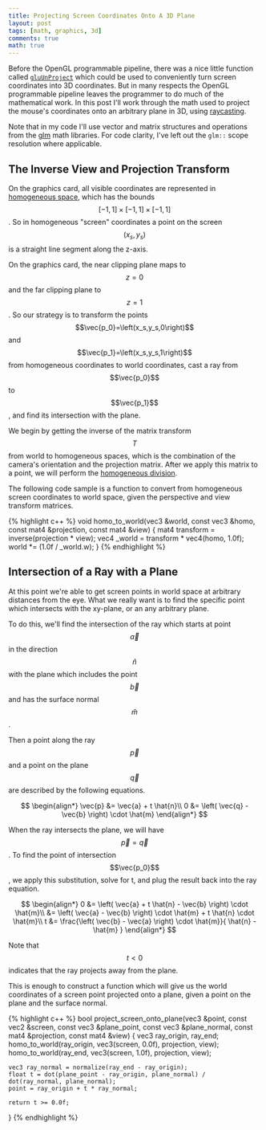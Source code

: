 ```yaml
---
title: Projecting Screen Coordinates Onto A 3D Plane
layout: post
tags: [math, graphics, 3d]
comments: true
math: true
---
```


Before the OpenGL programmable pipeline, there was a nice little function called [`gluUnProject`](http://nehe.gamedev.net/article/using_gluunproject/16013/) which could be used to conveniently turn screen coordinates into 3D coordinates. But in many respects the OpenGL programmable pipeline leaves the programmer to do much of the mathematical work. In this post I'll work through the math used to project the mouse's coordinates onto an arbitrary plane in 3D, using [raycasting](https://en.wikipedia.org/wiki/Ray_casting).

Note that in my code I'll use vector and matrix structures and operations from the [glm](http://glm.g-truc.net/0.9.7/index.html) math libraries. For code clarity, I've left out the `glm::` scope resolution where applicable.


## The Inverse View and Projection Transform

On the graphics card, all visible coordinates are represented in [homogeneous space](https://en.wikipedia.org/wiki/Homogeneous_coordinates), which has the bounds $$\left[-1,1\right]\times\left[-1,1\right]\times\left[-1,1\right]$$. So in homogeneous "screen" coordinates a point on the screen $$\left(x_s,y_s\right)$$ is a straight line segment along the z-axis.

On the graphics card, the near clipping plane maps to $$z=0$$ and the far clipping plane to $$z=1$$. So our strategy is to transform the points $$\vec{p_0}=\left(x_s,y_s,0\right)$$ and $$\vec{p_1}=\left(x_s,y_s,1\right)$$ from homogeneous coordinates to world coordinates, cast a ray from $$\vec{p_0}$$ to $$\vec{p_1}$$, and find its intersection with the plane.

We begin by getting the inverse of the matrix transform $$T$$ from world to homogeneous spaces, which is the combination of the camera's orientation and the projection matrix. After we apply this matrix to a point, we will perform the [homogeneous division](http://www.tomdalling.com/blog/modern-opengl/explaining-homogenous-coordinates-and-projective-geometry/).

The following code sample is a function to convert from homogeneous screen coordinates to world space, given the perspective and view transform matrices.

{% highlight c++ %}
void homo_to_world(vec3 &world, const vec3 &homo, const mat4 &projection, const mat4 &view)
{
    mat4 transform = inverse(projection * view);
    vec4 _world = transform * vec4(homo, 1.0f);
    world *= (1.0f / _world.w);
}
{% endhighlight %}


## Intersection of a Ray with a Plane

At this point we're able to get screen points in world space at arbitrary distances from the eye. What we really want is to find the specific point which intersects with the xy-plane, or an any arbitrary plane.

To do this, we'll find the intersection of the ray which starts at point $$\vec{a}$$ in the direction $$\hat{n}$$ with the plane which includes the point $$\vec{b}$$ and has the surface normal $$\hat{m}$$.

Then a point along the ray $$\vec{p}$$ and a point on the plane $$\vec{q}$$ are described by the following equations.

$$
\begin{align*}
    \vec{p} &= \vec{a} + t \hat{n}\\
    0 &= \left( \vec{q} - \vec{b} \right) \cdot \hat{m}
\end{align*}
$$

When the ray intersects the plane, we will have $$\vec{p} = \vec{q}$$. To find the point of intersection $$\vec{p_0}$$, we apply this substitution, solve for t, and plug the result back into the ray equation.

$$
\begin{align*}
    0 &= \left( \vec{a} + t \hat{n} - \vec{b} \right) \cdot \hat{m}\\
      &= \left( \vec{a} - \vec{b} \right) \cdot \hat{m} + t \hat{n} \cdot \hat{m}\\
    t &= \frac{\left( \vec{b} - \vec{a} \right) \cdot \hat{m}}{ \hat{n} - \hat{m} }
\end{align*}
$$

Note that $$t < 0$$ indicates that the ray projects away from the plane.

This is enough to construct a function which will give us the world coordinates of a screen point projected onto a plane, given a point on the plane and the surface normal.

{% highlight c++ %}
bool project_screen_onto_plane(vec3 &point, const vec2 &screen, const vec3 &plane_point, const vec3 &plane_normal, const mat4 &projection, const mat4 &view)
{
    vec3 ray_origin, ray_end;
    homo_to_world(ray_origin, vec3(screen, 0.0f), projection, view);
    homo_to_world(ray_end, vec3(screen, 1.0f), projection, view);

    vec3 ray_normal = normalize(ray_end - ray_origin);
    float t = dot(plane_point - ray_origin, plane_normal) / dot(ray_normal, plane_normal);
    point = ray_origin + t * ray_normal;

    return t >= 0.0f;
}
{% endhighlight %}
